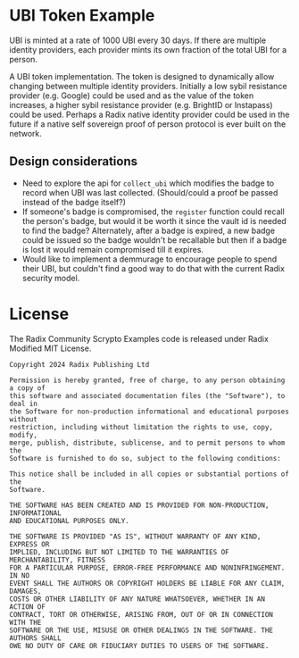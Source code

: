 
# UBI Token Example

UBI is minted at a rate of 1000 UBI every 30 days. If there are multiple identity providers, each provider mints its own fraction of the total UBI for a person.

A UBI token implementation. The token is designed to dynamically allow changing between multiple identity providers. Initially a low sybil resistance provider (e.g. Google) could be used and as the value of the token increases, a higher sybil resistance provider (e.g. BrightID or Instapass) could be used. Perhaps a Radix native identity provider could be used in the future if a native self sovereign proof of person protocol is ever built on the network.

## Design considerations

* Need to explore the api for `collect_ubi` which modifies the badge to record when UBI was last collected. (Should/could a proof be passed instead of the badge itself?)
* If someone's badge is compromised, the `register` function could recall the person's badge, but would it be worth it since the vault id is needed to find the badge? Alternately, after a badge is expired, a new badge could be issued so the badge wouldn't be recallable but then if a badge is lost it would remain compromised till it expires.
* Would like to implement a demmurage to encourage people to spend their UBI, but couldn't find a good way to do that with the current Radix security model.


# License

The Radix Community Scrypto Examples code is released under Radix Modified MIT License.

    Copyright 2024 Radix Publishing Ltd

    Permission is hereby granted, free of charge, to any person obtaining a copy of
    this software and associated documentation files (the "Software"), to deal in
    the Software for non-production informational and educational purposes without
    restriction, including without limitation the rights to use, copy, modify,
    merge, publish, distribute, sublicense, and to permit persons to whom the
    Software is furnished to do so, subject to the following conditions:

    This notice shall be included in all copies or substantial portions of the
    Software.

    THE SOFTWARE HAS BEEN CREATED AND IS PROVIDED FOR NON-PRODUCTION, INFORMATIONAL
    AND EDUCATIONAL PURPOSES ONLY.

    THE SOFTWARE IS PROVIDED "AS IS", WITHOUT WARRANTY OF ANY KIND, EXPRESS OR
    IMPLIED, INCLUDING BUT NOT LIMITED TO THE WARRANTIES OF MERCHANTABILITY, FITNESS
    FOR A PARTICULAR PURPOSE, ERROR-FREE PERFORMANCE AND NONINFRINGEMENT. IN NO
    EVENT SHALL THE AUTHORS OR COPYRIGHT HOLDERS BE LIABLE FOR ANY CLAIM, DAMAGES,
    COSTS OR OTHER LIABILITY OF ANY NATURE WHATSOEVER, WHETHER IN AN ACTION OF
    CONTRACT, TORT OR OTHERWISE, ARISING FROM, OUT OF OR IN CONNECTION WITH THE
    SOFTWARE OR THE USE, MISUSE OR OTHER DEALINGS IN THE SOFTWARE. THE AUTHORS SHALL
    OWE NO DUTY OF CARE OR FIDUCIARY DUTIES TO USERS OF THE SOFTWARE.